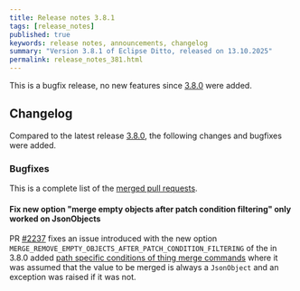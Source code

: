 ```yaml
---
title: Release notes 3.8.1
tags: [release_notes]
published: true
keywords: release notes, announcements, changelog
summary: "Version 3.8.1 of Eclipse Ditto, released on 13.10.2025"
permalink: release_notes_381.html
---
```


This is a bugfix release, no new features since [3.8.0](release_notes_380.html) were added.

## Changelog

Compared to the latest release [3.8.0](release_notes_380.html), the following changes and bugfixes were added.

### Bugfixes

This is a complete list of the
[merged pull requests](https://github.com/eclipse-ditto/ditto/pulls?q=is%3Apr+milestone%3A3.8.1).

#### Fix new option "merge empty objects after patch condition filtering" only worked on JsonObjects

PR [#2237](https://github.com/eclipse-ditto/ditto/pull/2237) fixes an issue introduced with the new option `MERGE_REMOVE_EMPTY_OBJECTS_AFTER_PATCH_CONDITION_FILTERING`
of the in 3.8.0 added [path specific conditions of thing merge commands](basic-conditional-requests.html#configuration-for-path-specific-conditions)
where it was assumed that the value to be merged is always a `JsonObject` and an exception was raised if it was not.
